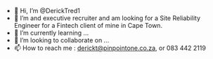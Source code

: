 - 👋 Hi, I’m @DerickTred1
- 👀 I’m and executive recruiter and am looking for a Site Reliability Engineer for a Fintech client of mine in Cape Town. 
- 🌱 I’m currently learning ...
- 💞️ I’m looking to collaborate on ...
- 📫 How to reach me : derickt@pinpointone.co.za, or 083 442 2119

<!---
DerickTred1/DerickTred1 is a ✨ special ✨ repository because its `README.md` (this file) appears on your GitHub profile.
You can click the Preview link to take a look at your changes.
--->
